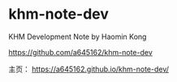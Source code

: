 # khm-note-dev

KHM Development Note by Haomin Kong

https://github.com/a645162/khm-note-dev

主页：
https://a645162.github.io/khm-note-dev/
